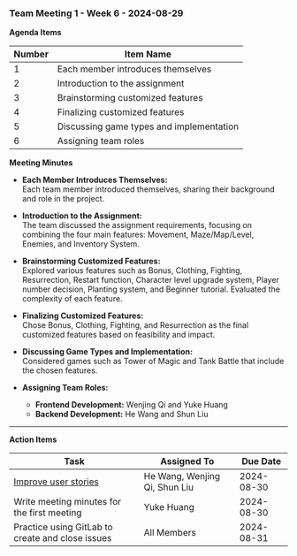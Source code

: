 ### Team Meeting 1 - Week 6 - 2024-08-29

**Agenda Items**

| Number | Item Name                                 |
|--------|-------------------------------------------|
| 1      | Each member introduces themselves         |
| 2      | Introduction to the assignment            |
| 3      | Brainstorming customized features         |
| 4      | Finalizing customized features            |
| 5      | Discussing game types and implementation  |
| 6      | Assigning team roles                      |

**Meeting Minutes**

- **Each Member Introduces Themselves:**  
  Each team member introduced themselves, sharing their background and role in the project.

- **Introduction to the Assignment:**  
  The team discussed the assignment requirements, focusing on combining the four main features: Movement, Maze/Map/Level, Enemies, and Inventory System.

- **Brainstorming Customized Features:**  
  Explored various features such as Bonus, Clothing, Fighting, Resurrection, Restart function, Character level upgrade system, Player number decision, Planting system, and Beginner tutorial. Evaluated the complexity of each feature.

- **Finalizing Customized Features:**  
  Chose Bonus, Clothing, Fighting, and Resurrection as the final customized features based on feasibility and impact.

- **Discussing Game Types and Implementation:**  
  Considered games such as Tower of Magic and Tank Battle that include the chosen features.

- **Assigning Team Roles:**  
  - **Frontend Development:** Wenjing Qi and Yuke Huang
  - **Backend Development:** He Wang and Shun Liu

---

**Action Items**

| Task                                                                              | Assigned To                    | Due Date   |
|-----------------------------------------------------------------------------------|--------------------------------|------------|
| [Improve user stories](D:\6120_A3\comp6120-thu16-a3-d\Activity-1-User-Stories.md) | He Wang,  Wenjing Qi, Shun Liu | 2024-08-30 |
| Write meeting minutes for the first meeting                                       | Yuke Huang                     | 2024-08-30 |
| Practice using GitLab to create and close issues                                  | All Members                    | 2024-08-31 |



